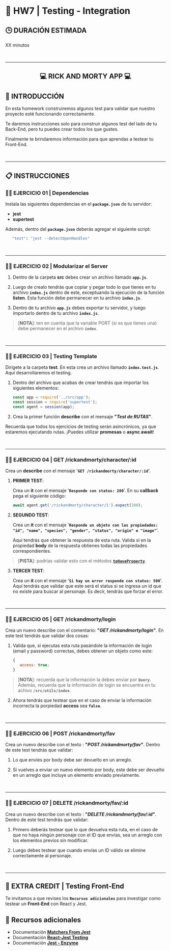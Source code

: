 # **💪 HW7 | Testing - Integration**

## **🕒 DURACIÓN ESTIMADA**

XX minutos

<br />

---

<div align="center">

## **💻 RICK AND MORTY APP 💻**

</div>

## **📝 INTRODUCCIÓN**

En esta homework construiremos algunos test para validar que nuestro proyecto esté funcionando correctamente.

Te daremos instrucciones solo para construir algunos test del lado de tu Back-End, pero tu puedes crear todos los que gustes.

Finalmente te brindaremos información para que aprendas a testear tu Front-End.

<br />

---

## **📋 INSTRUCCIONES**

### **👩‍💻 EJERCICIO 01 | Dependencias**

Instala las siguientes dependencias en el **`package.json`** de tu servidor:

-  **jest**
-  **supertest**

Además, dentro del **`package.json`** deberás agregar el siguiente script:

```bash
   "test": "jest --detectOpenHandles"
```

<br />

---

### **👩‍💻 EJERCICIO 02 | Modularizar el Server**

1. Dentro de la carpeta **src** debes crear un archivo llamado **`app.js`**.

2. Luego de crealo tendrás que copiar y pegar todo lo que tienes en tu archivo **`index.js`** dentro de este, exceptuando la ejecución de la función **listen**. Esta función debe permanecer en tu archivo **`index.js`**.

3. Dentro de tu archivo **`app.js`** debes exportar tu servidor, y luego importarlo dentro de tu archivo **`index.js`**.

> [**NOTA**]: ten en cuenta que la variable PORT (si es que tienes una) debe permanecer en el archivo **`index`**.

<br />

---

### **👩‍💻 EJERCICIO 03 | Testing Template**

Dirígete a la carpeta **test**. En esta crea un archivo llamado **`index.test.js`**. Aquí desarrollaremos el testing.

1. Dentro del archivo que acabas de crear tendrás que importar los siguientes elementos:

   ```javascript
   const app = require('../src/app');
   const session = require('supertest');
   const agent = session(app);
   ```

2. Crea la primer función **describe** con el mensaje **"_Test de RUTAS_"**.

Recuerda que todos los ejercicios de testing serán asincrónicos, ya que estaremos ejecutando rutas. ¡Puedes utilizar **promesas** o **async await**!

<br />

---

### **👩‍💻 EJERCICIO 04 | GET /rickandmorty/character/:id**

Crea un **describe** con el mensaje '**`GET /rickandmorty/character/:id`**'.

1. **PRIMER TEST**:

   Crea un **it** con el mensaje '**`Responde con status: 200`**'. En su **callback** pega el siguiente código:

   ```javascript
   await agent.get('/rickandmorty/character/1').expect(200);
   ```

2. **SEGUNDO TEST**:

   Crea un **it** con el mensaje '**`Responde un objeto con las propiedades: "id", "name", "species", "gender", "status", "origin" e "image"`**'.

   Aquí tendrás que obtener la respuesta de esta ruta. Valida si en la propiedad **body** de la respuesta obtienes todas las propiedades correspondientes.

> [**PISTA**]: podrías validar esto con el métodos [**`toHaveProperty`**](https://jestjs.io/docs/expect#tohavepropertykeypath-value).

3. **TERCER TEST**:

   Crea un **it** con el mensaje '**`Si hay un error responde con status: 500`**'. Aquí tendrás que validar que este será el status si se ingresa un id que no existe para buscar al personaje. Es decir, tendrás que forzar el error.

<br />

---

### **👩‍💻 EJERCICIO 05 | GET /rickandmorty/login**

Crea un nuevo describe con el comentario: **"_GET /rickandmorty/login_"**. En este test tendrás que validar dos cosas:

1. Valida que, si ejecutas esta ruta pasándole la información de login (email y password) correctas, debes obtener un objeto como este:

   ```js
   {
      access: true;
   }
   ```

> [**NOTA**]: recuerda que la información la debes enviar por **`Query`**. Además, recuerda que la información de login se encuentra en tu achivo **`/src/utils/index`**.

2. Ahora tendrás que testear que en el caso de enviar la información incorrecta la porpiedad **access** sea **`false`**.

<br />

---

### **👩‍💻 EJERCICIO 06 | POST /rickandmorty/fav**

Crea un nuevo describe con el texto : **"_POST /rickandmorty/fav_"**. Dentro de este test tendrás que validar:

1. Lo que envíes por body debe ser devuelto en un arreglo.

2. Si vuelves a enviar un nuevo elemento por body, este debe ser devuelto en un arreglo que incluye un elemento enviado previamente.

<br />

---

### **👩‍💻 EJERCICIO 07 | DELETE /rickandmorty/fav/:id**

Crea un nuevo describe con el texto : **"_DELETE /rickandmorty/fav/:id_"**. Dentro de este test tendrás que validar:

1. Primero deberás testear que lo que devuelva esta ruta, en el caso de que no haya ningún personaje con el ID que envías, sea un arreglo con los elementos previos sin modificar.

2. Luego debes testear que cuando envías un ID válido se elimine correctamente al personaje.

<br />

---

## **💪 EXTRA CREDIT | Testing Front-End**

Te invitamos a que revises los **`Recursos adicionales`** para investigar como testear un **Front-End** con React y Jest.

## **🔎 Recursos adicionales**

-  Documentación [**Matchers From Jest**](https://jestjs.io/docs/using-matchers)
-  Documentación [**React-Jest Testing**](https://testing-library.com/docs/react-testing-library/intro/)
-  Documentación [**Jest - Enzyme**](https://enzymejs.github.io/enzyme/docs/guides/jest.html)
